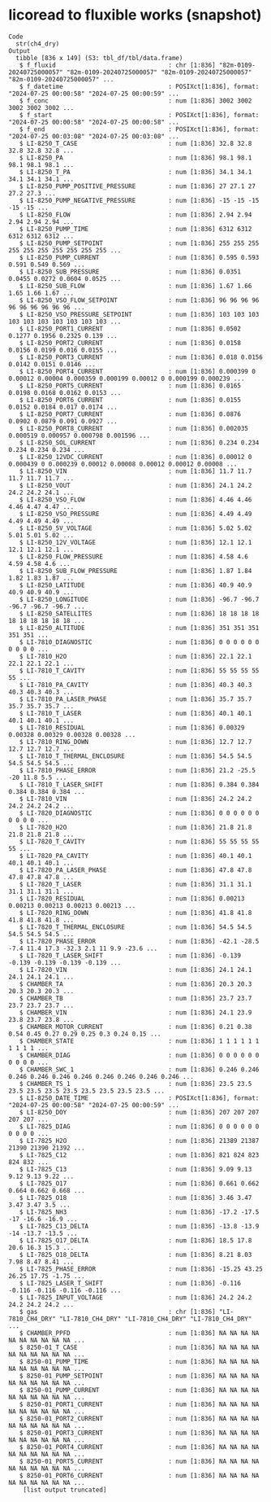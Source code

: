 # licoread to fluxible works (snapshot)

    Code
      str(ch4_dry)
    Output
      tibble [836 x 149] (S3: tbl_df/tbl/data.frame)
       $ f_fluxid                               : chr [1:836] "82m-0109-20240725000057" "82m-0109-20240725000057" "82m-0109-20240725000057" "82m-0109-20240725000057" ...
       $ f_datetime                             : POSIXct[1:836], format: "2024-07-25 00:00:58" "2024-07-25 00:00:59" ...
       $ f_conc                                 : num [1:836] 3002 3002 3002 3002 3002 ...
       $ f_start                                : POSIXct[1:836], format: "2024-07-25 00:00:58" "2024-07-25 00:00:58" ...
       $ f_end                                  : POSIXct[1:836], format: "2024-07-25 00:03:08" "2024-07-25 00:03:08" ...
       $ LI-8250_T_CASE                         : num [1:836] 32.8 32.8 32.8 32.8 32.8 ...
       $ LI-8250_PA                             : num [1:836] 98.1 98.1 98.1 98.1 98.1 ...
       $ LI-8250_T_PA                           : num [1:836] 34.1 34.1 34.1 34.1 34.1 ...
       $ LI-8250_PUMP_POSITIVE_PRESSURE         : num [1:836] 27 27.1 27 27.2 27.3 ...
       $ LI-8250_PUMP_NEGATIVE_PRESSURE         : num [1:836] -15 -15 -15 -15 -15 ...
       $ LI-8250_FLOW                           : num [1:836] 2.94 2.94 2.94 2.94 2.94 ...
       $ LI-8250_PUMP_TIME                      : num [1:836] 6312 6312 6312 6312 6312 ...
       $ LI-8250_PUMP_SETPOINT                  : num [1:836] 255 255 255 255 255 255 255 255 255 255 ...
       $ LI-8250_PUMP_CURRENT                   : num [1:836] 0.595 0.593 0.591 0.549 0.569 ...
       $ LI-8250_SUB_PRESSURE                   : num [1:836] 0.0351 0.0455 0.0272 0.0604 0.0525 ...
       $ LI-8250_SUB_FLOW                       : num [1:836] 1.67 1.66 1.65 1.66 1.67 ...
       $ LI-8250_VSO_FLOW_SETPOINT              : num [1:836] 96 96 96 96 96 96 96 96 96 96 ...
       $ LI-8250_VSO_PRESSURE_SETPOINT          : num [1:836] 103 103 103 103 103 103 103 103 103 103 ...
       $ LI-8250_PORT1_CURRENT                  : num [1:836] 0.0502 0.1277 0.1956 0.2325 0.139 ...
       $ LI-8250_PORT2_CURRENT                  : num [1:836] 0.0158 0.0156 0.0199 0.016 0.0155 ...
       $ LI-8250_PORT3_CURRENT                  : num [1:836] 0.018 0.0156 0.0142 0.0151 0.0146 ...
       $ LI-8250_PORT4_CURRENT                  : num [1:836] 0.000399 0 0.00012 0.00004 0.000359 0.000199 0.00012 0 0.000199 0.000239 ...
       $ LI-8250_PORT5_CURRENT                  : num [1:836] 0.0165 0.0198 0.0168 0.0162 0.0153 ...
       $ LI-8250_PORT6_CURRENT                  : num [1:836] 0.0155 0.0152 0.0184 0.017 0.0174 ...
       $ LI-8250_PORT7_CURRENT                  : num [1:836] 0.0876 0.0902 0.0879 0.091 0.0927 ...
       $ LI-8250_PORT8_CURRENT                  : num [1:836] 0.002035 0.000519 0.000957 0.000798 0.001596 ...
       $ LI-8250_SOL_CURRENT                    : num [1:836] 0.234 0.234 0.234 0.234 0.234 ...
       $ LI-8250_12VDC_CURRENT                  : num [1:836] 0.00012 0 0.000439 0 0.000239 0.00012 0.00008 0.00012 0.00012 0.00008 ...
       $ LI-8250_VIN                            : num [1:836] 11.7 11.7 11.7 11.7 11.7 ...
       $ LI-8250_VOUT                           : num [1:836] 24.1 24.2 24.2 24.2 24.1 ...
       $ LI-8250_VSO_FLOW                       : num [1:836] 4.46 4.46 4.46 4.47 4.47 ...
       $ LI-8250_VSO_PRESSURE                   : num [1:836] 4.49 4.49 4.49 4.49 4.49 ...
       $ LI-8250_5V_VOLTAGE                     : num [1:836] 5.02 5.02 5.01 5.01 5.02 ...
       $ LI-8250_12V_VOLTAGE                    : num [1:836] 12.1 12.1 12.1 12.1 12.1 ...
       $ LI-8250_FLOW_PRESSURE                  : num [1:836] 4.58 4.6 4.59 4.58 4.6 ...
       $ LI-8250_SUB_FLOW_PRESSURE              : num [1:836] 1.87 1.84 1.82 1.83 1.87 ...
       $ LI-8250_LATITUDE                       : num [1:836] 40.9 40.9 40.9 40.9 40.9 ...
       $ LI-8250_LONGITUDE                      : num [1:836] -96.7 -96.7 -96.7 -96.7 -96.7 ...
       $ LI-8250_SATELLITES                     : num [1:836] 18 18 18 18 18 18 18 18 18 18 ...
       $ LI-8250_ALTITUDE                       : num [1:836] 351 351 351 351 351 ...
       $ LI-7810_DIAGNOSTIC                     : num [1:836] 0 0 0 0 0 0 0 0 0 0 ...
       $ LI-7810_H2O                            : num [1:836] 22.1 22.1 22.1 22.1 22.1 ...
       $ LI-7810_T_CAVITY                       : num [1:836] 55 55 55 55 55 ...
       $ LI-7810_PA_CAVITY                      : num [1:836] 40.3 40.3 40.3 40.3 40.3 ...
       $ LI-7810_PA_LASER_PHASE                 : num [1:836] 35.7 35.7 35.7 35.7 35.7 ...
       $ LI-7810_T_LASER                        : num [1:836] 40.1 40.1 40.1 40.1 40.1 ...
       $ LI-7810_RESIDUAL                       : num [1:836] 0.00329 0.00328 0.00329 0.00328 0.00328 ...
       $ LI-7810_RING_DOWN                      : num [1:836] 12.7 12.7 12.7 12.7 12.7 ...
       $ LI-7810_T_THERMAL_ENCLOSURE            : num [1:836] 54.5 54.5 54.5 54.5 54.5 ...
       $ LI-7810_PHASE_ERROR                    : num [1:836] 21.2 -25.5 -20 11.8 5.5 ...
       $ LI-7810_T_LASER_SHIFT                  : num [1:836] 0.384 0.384 0.384 0.384 0.384 ...
       $ LI-7810_VIN                            : num [1:836] 24.2 24.2 24.2 24.2 24.2 ...
       $ LI-7820_DIAGNOSTIC                     : num [1:836] 0 0 0 0 0 0 0 0 0 0 ...
       $ LI-7820_H2O                            : num [1:836] 21.8 21.8 21.8 21.8 21.8 ...
       $ LI-7820_T_CAVITY                       : num [1:836] 55 55 55 55 55 ...
       $ LI-7820_PA_CAVITY                      : num [1:836] 40.1 40.1 40.1 40.1 40.1 ...
       $ LI-7820_PA_LASER_PHASE                 : num [1:836] 47.8 47.8 47.8 47.8 47.8 ...
       $ LI-7820_T_LASER                        : num [1:836] 31.1 31.1 31.1 31.1 31.1 ...
       $ LI-7820_RESIDUAL                       : num [1:836] 0.00213 0.00213 0.00213 0.00213 0.00213 ...
       $ LI-7820_RING_DOWN                      : num [1:836] 41.8 41.8 41.8 41.8 41.8 ...
       $ LI-7820_T_THERMAL_ENCLOSURE            : num [1:836] 54.5 54.5 54.5 54.5 54.5 ...
       $ LI-7820_PHASE_ERROR                    : num [1:836] -42.1 -28.5 -7.4 11.4 17.3 -32.3 2.1 11 9.9 -23.6 ...
       $ LI-7820_T_LASER_SHIFT                  : num [1:836] -0.139 -0.139 -0.139 -0.139 -0.139 ...
       $ LI-7820_VIN                            : num [1:836] 24.1 24.1 24.1 24.1 24.1 ...
       $ CHAMBER_TA                             : num [1:836] 20.3 20.3 20.3 20.3 20.3 ...
       $ CHAMBER_TB                             : num [1:836] 23.7 23.7 23.7 23.7 23.7 ...
       $ CHAMBER_VIN                            : num [1:836] 24.1 23.9 23.8 23.7 23.8 ...
       $ CHAMBER_MOTOR_CURRENT                  : num [1:836] 0.21 0.38 0.54 0.45 0.27 0.29 0.25 0.3 0.24 0.15 ...
       $ CHAMBER_STATE                          : num [1:836] 1 1 1 1 1 1 1 1 1 1 ...
       $ CHAMBER_DIAG                           : num [1:836] 0 0 0 0 0 0 0 0 0 0 ...
       $ CHAMBER_SWC_1                          : num [1:836] 0.246 0.246 0.246 0.246 0.246 0.246 0.246 0.246 0.246 0.246 ...
       $ CHAMBER_TS_1                           : num [1:836] 23.5 23.5 23.5 23.5 23.5 23.5 23.5 23.5 23.5 23.5 ...
       $ LI-8250_DATE_TIME                      : POSIXct[1:836], format: "2024-07-25 00:00:58" "2024-07-25 00:00:59" ...
       $ LI-8250_DOY                            : num [1:836] 207 207 207 207 207 ...
       $ LI-7825_DIAG                           : num [1:836] 0 0 0 0 0 0 0 0 0 0 ...
       $ LI-7825_H2O                            : num [1:836] 21389 21387 21390 21390 21392 ...
       $ LI-7825_C12                            : num [1:836] 821 824 823 824 832 ...
       $ LI-7825_C13                            : num [1:836] 9.09 9.13 9.12 9.13 9.22 ...
       $ LI-7825_O17                            : num [1:836] 0.661 0.662 0.664 0.662 0.668 ...
       $ LI-7825_O18                            : num [1:836] 3.46 3.47 3.47 3.47 3.5 ...
       $ LI-7825_NH3                            : num [1:836] -17.2 -17.5 -17 -16.6 -16.9 ...
       $ LI-7825_C13_DELTA                      : num [1:836] -13.8 -13.9 -14 -13.7 -13.5 ...
       $ LI-7825_O17_DELTA                      : num [1:836] 18.5 17.8 20.6 16.3 15.3 ...
       $ LI-7825_O18_DELTA                      : num [1:836] 8.21 8.03 7.98 8.47 8.41 ...
       $ LI-7825_PHASE_ERROR                    : num [1:836] -15.25 43.25 26.25 17.75 -1.75 ...
       $ LI-7825_LASER_T_SHIFT                  : num [1:836] -0.116 -0.116 -0.116 -0.116 -0.116 ...
       $ LI-7825_INPUT_VOLTAGE                  : num [1:836] 24.2 24.2 24.2 24.2 24.2 ...
       $ gas                                    : chr [1:836] "LI-7810_CH4_DRY" "LI-7810_CH4_DRY" "LI-7810_CH4_DRY" "LI-7810_CH4_DRY" ...
       $ CHAMBER_PPFD                           : num [1:836] NA NA NA NA NA NA NA NA NA NA ...
       $ 8250-01_T_CASE                         : num [1:836] NA NA NA NA NA NA NA NA NA NA ...
       $ 8250-01_PUMP_TIME                      : num [1:836] NA NA NA NA NA NA NA NA NA NA ...
       $ 8250-01_PUMP_SETPOINT                  : num [1:836] NA NA NA NA NA NA NA NA NA NA ...
       $ 8250-01_PUMP_CURRENT                   : num [1:836] NA NA NA NA NA NA NA NA NA NA ...
       $ 8250-01_PORT1_CURRENT                  : num [1:836] NA NA NA NA NA NA NA NA NA NA ...
       $ 8250-01_PORT2_CURRENT                  : num [1:836] NA NA NA NA NA NA NA NA NA NA ...
       $ 8250-01_PORT3_CURRENT                  : num [1:836] NA NA NA NA NA NA NA NA NA NA ...
       $ 8250-01_PORT4_CURRENT                  : num [1:836] NA NA NA NA NA NA NA NA NA NA ...
       $ 8250-01_PORT5_CURRENT                  : num [1:836] NA NA NA NA NA NA NA NA NA NA ...
       $ 8250-01_PORT6_CURRENT                  : num [1:836] NA NA NA NA NA NA NA NA NA NA ...
        [list output truncated]

